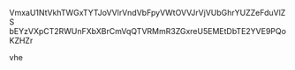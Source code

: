 VmxaU1NtVkhTWGxTYTJoVVlrVndVbFpyVWtOVVJrVjVUbGhrYUZZeFduVlZS
bEYzVXpCT2RWUnFXbXBrCmVqQTVRMmR3ZGxreU5EMEtDbTE2YVE9PQoKZHZr

vhe